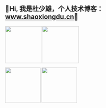 ## 💖Hi, 我是杜少雄，个人技术博客： [<u>www.shaoxiongdu.cn</u>](http://www.shaoxiongdu.cn)💖

<img height="120px" src="https://github-readme-stats.vercel.app/api?username=shaoxiongdu&hide_border=false&hide_title=true&show_icons=true&include_all_commits=true&count_private=true&theme=buefy&locale=cn&line_height=20" /><img height="120px" src="https://github-readme-stats.vercel.app/api/top-langs/?hide_title=true&username=shaoxiongdu&exclude_repo =blog&hide_border=false&line_height=20&theme=flag-india&layout=compact&locale=cn" />

<img height='115px' src='https://github-readme-stats.vercel.app/api/pin/?show_owner=true&username=shaoxiongdu&repo=CompoterNetworks&theme=vue' /> <img height='115px' src='https://github-readme-stats.vercel.app/api/pin/?show_owner=true&username=shaoxiongdu&repo=blog&theme=vue' />

